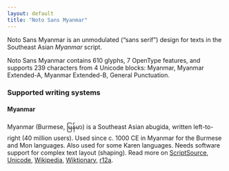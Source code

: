 ```yaml
---
layout: default
title: "Noto Sans Myanmar"
---
```

Noto Sans Myanmar is an unmodulated (“sans serif”) design for texts in the Southeast Asian _Myanmar_ script. 

Noto Sans Myanmar contains 610 glyphs, 7 OpenType features, and supports 239 characters from 4 Unicode blocks: Myanmar, Myanmar Extended-A, Myanmar Extended-B, General Punctuation.


### Supported writing systems


#### Myanmar

Myanmar (Burmese, <span class='autonym'>မြန်မာ</span>) is a Southeast Asian abugida, written left-to-right (40 million users). Used since c. 1000 CE in Myanmar for the Burmese and Mon languages. Also used for some Karen languages. Needs software support for complex text layout (shaping). Read more on [ScriptSource](https://scriptsource.org/scr/Mymr), [Unicode](https://www.unicode.org/versions/Unicode13.0.0/ch16.pdf#G24999), [Wikipedia](https://en.wikipedia.org/wiki/ISO_15924:Mymr), [Wiktionary](https://en.wiktionary.org/wiki/Category:Burmese_script), [r12a](https://r12a.github.io/scripts/links?iso=Mymr).

